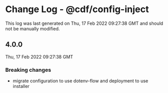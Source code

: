 # Change Log - @cdf/config-inject

This log was last generated on Thu, 17 Feb 2022 09:27:38 GMT and should not be manually modified.

## 4.0.0
Thu, 17 Feb 2022 09:27:38 GMT

### Breaking changes

- migrate configuration to use dotenv-flow and deployment to use installer

